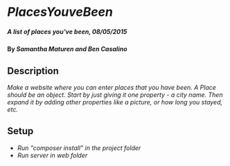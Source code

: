 # _PlacesYouveBeen_

##### _A list of places you've been, 08/05/2015_

#### By _**Samantha Maturen and Ben Casalino**_

## Description

_Make a website where you can enter places that you have been. A Place should be an object. Start by just giving it one property - a city name. Then expand it by adding other properties like a picture, or how long you stayed, etc._

## Setup

* _Run "composer install" in the project folder_
* _Run server in web folder_

